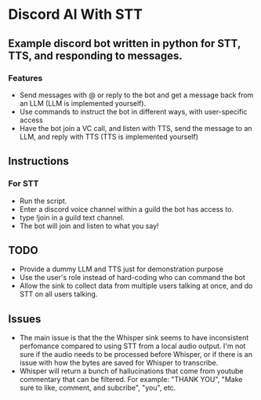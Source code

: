 # Discord AI With STT
 
## Example discord bot written in python for STT, TTS, and responding to messages.
### Features
- Send messages with @ or reply to the bot and get a message back from an LLM (LLM is implemented yourself).
- Use commands to instruct the bot in different ways, with user-specific access
- Have the bot join a VC call, and listen with TTS, send the message to an LLM, and reply with TTS (TTS is implemented yourself)

## Instructions
### For STT
- Run the script.
- Enter a discord voice channel within a guild the bot has access to.
- type !join in a guild text channel.
- The bot will join and listen to what you say!

## TODO
- Provide a dummy LLM and TTS just for demonstration purpose
- Use the user's role instead of hard-coding who can command the bot
- Allow the sink to collect data from multiple users talking at once, and do STT on all users talking.

## Issues
- The main issue is that the the Whisper sink seems to have inconsistent perfomance compared to using STT from a local audio output. I'm not sure if the audio needs to be processed before Whisper, or if there is an issue with how the bytes are saved for Whisper to transcribe.
- Whisper will return a bunch of hallucinations that come from youtube commentary that can be filtered. For example: "THANK YOU", "Make sure to like, comment, and subcribe", "you", etc.

